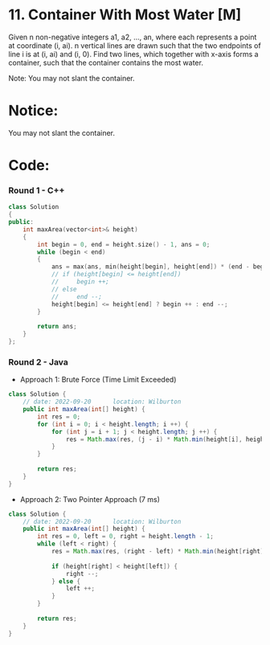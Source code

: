 # 11. Container With Most Water [M]

Given n non-negative integers a1, a2, ..., an, where each represents a point at coordinate (i, ai). n vertical lines are drawn such that the two endpoints of line i is at (i, ai) and (i, 0). Find two lines, which together with x-axis forms a container, such that the container contains the most water.

Note: You may not slant the container.

# Notice: 
You may not slant the container.

# Code:
### Round 1 - C++
``` c++
class Solution 
{
public:
    int maxArea(vector<int>& height) 
    {
        int begin = 0, end = height.size() - 1, ans = 0;
        while (begin < end)
        {
            ans = max(ans, min(height[begin], height[end]) * (end - begin));
            // if (height[begin] <= height[end])
            //     begin ++;
            // else
            //     end --;
            height[begin] <= height[end] ? begin ++ : end --;
        }
        
        return ans;
    }
};
```

### Round 2 - Java
- Approach 1: Brute Force (Time Limit Exceeded)
```java
class Solution {
    // date: 2022-09-20      location: Wilburton
    public int maxArea(int[] height) {
        int res = 0;
        for (int i = 0; i < height.length; i ++) {
            for (int j = i + 1; j < height.length; j ++) {
                res = Math.max(res, (j - i) * Math.min(height[i], height[j]));
            }
        }
        
        return res;
    }
}
```

- Approach 2: Two Pointer Approach (7 ms)
```java
class Solution {
    // date: 2022-09-20      location: Wilburton
    public int maxArea(int[] height) {
        int res = 0, left = 0, right = height.length - 1;
        while (left < right) {
            res = Math.max(res, (right - left) * Math.min(height[right], height[left]));
            
            if (height[right] < height[left]) {
                right --;
            } else {
                left ++;
            }
        }
        
        return res;
    }
}
```
